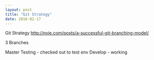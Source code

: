 ```yaml
---
layout: post
title: "Git Strategy"
date: 2016-02-17
---
```



Git Strategy
http://nvie.com/posts/a-successful-git-branching-model/

3 Branches

Master
Testing - checked out to test env
Develop - working
  
